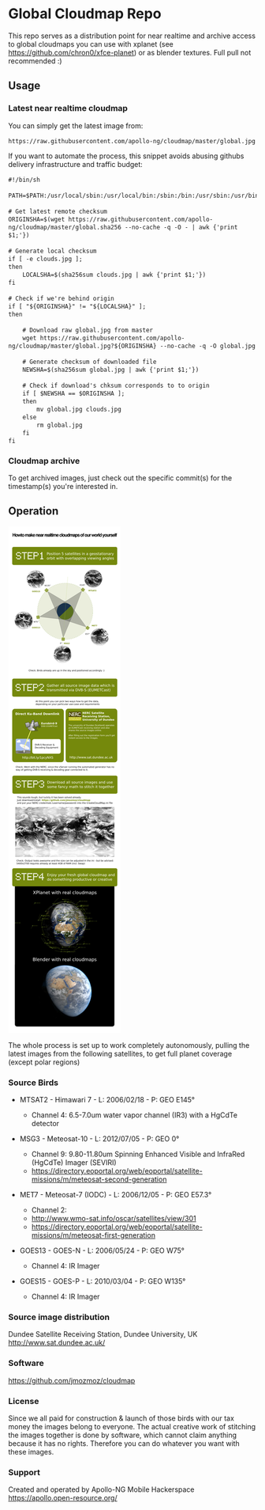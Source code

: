 # Global Cloudmap Repo

This repo serves as a distribution point for near realtime and archive access to global cloudmaps you can use with xplanet (see  https://github.com/chron0/xfce-planet) or as blender textures. Full pull not recommended :)


## Usage

### Latest near realtime cloudmap

You can simply get the latest image from:

    https://raw.githubusercontent.com/apollo-ng/cloudmap/master/global.jpg

If you want to automate the process, this snippet avoids abusing githubs 
delivery infrastructure and traffic budget:

    #!/bin/sh

    PATH=$PATH:/usr/local/sbin:/usr/local/bin:/sbin:/bin:/usr/sbin:/usr/bin

    # Get latest remote checksum
    ORIGINSHA=$(wget https://raw.githubusercontent.com/apollo-ng/cloudmap/master/global.sha256 --no-cache -q -O - | awk {'print $1;'})

    # Generate local checksum
    if [ -e clouds.jpg ];
    then
        LOCALSHA=$(sha256sum clouds.jpg | awk {'print $1;'})
    fi

    # Check if we're behind origin
    if [ "${ORIGINSHA}" != "${LOCALSHA}" ];
    then

        # Download raw global.jpg from master
        wget https://raw.githubusercontent.com/apollo-ng/cloudmap/master/global.jpg?${ORIGINSHA} --no-cache -q -O global.jpg
    
        # Generate checksum of downloaded file
        NEWSHA=$(sha256sum global.jpg | awk {'print $1;'})
    
        # Check if download's chksum corresponds to to origin
        if [ $NEWSHA == $ORIGINSHA ];
        then
            mv global.jpg clouds.jpg
        else
            rm global.jpg
        fi
    fi

### Cloudmap archive

To get archived images, just check out the specific commit(s) for the timestamp(s) you're interested in.

## Operation

![HOWTO make near realtime cloudmaps of our world yourself](https://raw.githubusercontent.com/apollo-ng/cloudmap/master/howto_global_cloudmap.jpg "HOWTO make near realtime cloudmaps of our world yourself")

The whole process is set up to work completely autonomously, pulling the latest images from
the following satellites, to get full planet coverage (except polar regions)

### Source Birds

  * MTSAT2 - Himawari 7 - L: 2006/02/18 - P: GEO E145°
    * Channel 4: 6.5-7.0um water vapor channel (IR3) with a HgCdTe detector

  * MSG3 - Meteosat-10 - L: 2012/07/05 - P: GEO 0°
    * Channel 9: 9.80-11.80um Spinning Enhanced Visible and InfraRed (HgCdTe) Imager (SEVIRI)
    * https://directory.eoportal.org/web/eoportal/satellite-missions/m/meteosat-second-generation 

  * MET7 - Meteosat-7 (IODC) - L: 2006/12/05 - P: GEO E57.3°
    * Channel 2:  
    * http://www.wmo-sat.info/oscar/satellites/view/301
    * https://directory.eoportal.org/web/eoportal/satellite-missions/m/meteosat-first-generation

  * GOES13 - GOES-N - L: 2006/05/24 - P: GEO W75° 
    * Channel 4: IR Imager

  * GOES15 - GOES-P - L: 2010/03/04 - P: GEO W135°
    * Channel 4: IR Imager

### Source image distribution

  Dundee Satellite Receiving Station, Dundee University, UK
  http://www.sat.dundee.ac.uk/

### Software

  https://github.com/jmozmoz/cloudmap

### License

Since we all paid for construction & launch of those birds with our tax
money the images belong to everyone. The actual creative work of stitching
the images together is done by software, which cannot claim anything
because it has no rights. Therefore you can do whatever you want with
these images.

### Support

Created and operated by Apollo-NG Mobile Hackerspace
https://apollo.open-resource.org/


